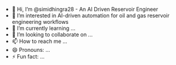 - 👋 Hi, I’m @simidhingra28 - An AI Driven Reservoir Engineer 
- 👀 I’m interested in AI-driven automation for oil and gas reservoir engineering workflows
- 🌱 I’m currently learning ...
- 💞️ I’m looking to collaborate on ...
- 📫 How to reach me ...
- 😄 Pronouns: ...
- ⚡ Fun fact: ...

<!---
simidhingra28/simidhingra28 is a ✨ special ✨ repository because its `README.md` (this file) appears on your GitHub profile.
You can click the Preview link to take a look at your changes.
--->
